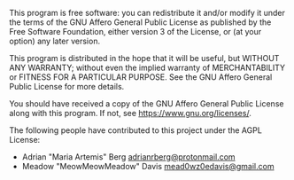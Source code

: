 This program is free software: you can redistribute it and/or modify
it under the terms of the GNU Affero General Public License as published
by the Free Software Foundation, either version 3 of the License, or
(at your option) any later version.

This program is distributed in the hope that it will be useful,
but WITHOUT ANY WARRANTY; without even the implied warranty of
MERCHANTABILITY or FITNESS FOR A PARTICULAR PURPOSE.  See the
GNU Affero General Public License for more details.

You should have received a copy of the GNU Affero General Public License
along with this program.  If not, see <https://www.gnu.org/licenses/>.

The following people have contributed to this project under the AGPL License:
- Adrian "Maria Artemis" Berg <adrianrberg@protonmail.com>
- Meadow "MeowMeowMeadow" Davis <mead0wz0edavis@gmail.com>

